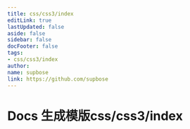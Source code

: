```yaml
---
title: css/css3/index
editLink: true
lastUpdated: false
aside: false
sidebar: false
docFooter: false
tags:
- css/css3/index
author:
name: supbose
link: https://github.com/supbose
---
```


# Docs 生成模版css/css3/index
